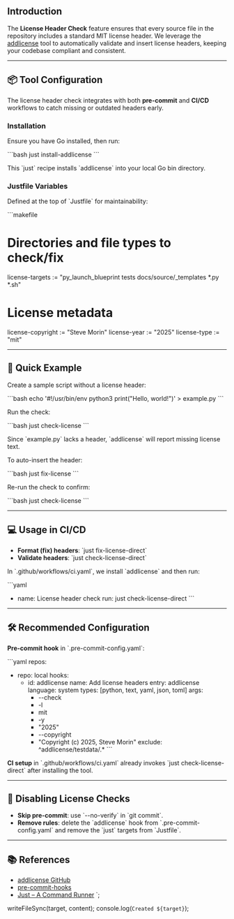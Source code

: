 ## Introduction

The **License Header Check** feature ensures that every source file in the repository includes a standard MIT license header. We leverage the [addlicense](https://github.com/google/addlicense) tool to automatically validate and insert license headers, keeping your codebase compliant and consistent.

---

## 📦 Tool Configuration

The license header check integrates with both **pre-commit** and **CI/CD** workflows to catch missing or outdated headers early.

### Installation

Ensure you have Go installed, then run:

\`\`\`bash
just install-addlicense
\`\`\`

This \`just\` recipe installs \`addlicense\` into your local Go bin directory.

### Justfile Variables

Defined at the top of \`Justfile\` for maintainability:

\`\`\`makefile
# Directories and file types to check/fix
license-targets := "py_launch_blueprint tests docs/source/_templates *.py *.sh"

# License metadata
license-copyright := "Steve Morin"
license-year      := "2025"
license-type      := "mit"

---

## 🚀 Quick Example

Create a sample script without a license header:

\`\`\`bash
echo '#!/usr/bin/env python3
print("Hello, world!")' > example.py
\`\`\`

Run the check:

\`\`\`bash
just check-license
\`\`\`

Since \`example.py\` lacks a header, \`addlicense\` will report missing license text.

To auto-insert the header:

\`\`\`bash
just fix-license
\`\`\`

Re-run the check to confirm:

\`\`\`bash
just check-license
\`\`\`

---

## 💻 Usage in CI/CD

- **Format (fix) headers**: \`just fix-license-direct\`
- **Validate headers**: \`just check-license-direct\`

In \`.github/workflows/ci.yaml\`, we install \`addlicense\` and then run:

\`\`\`yaml
- name: License header check
  run: just check-license-direct
\`\`\`

---

## 🛠 Recommended Configuration

**Pre-commit hook** in \`.pre-commit-config.yaml\`:

\`\`\`yaml
repos:
  - repo: local
    hooks:
      - id: addlicense
        name: Add license headers
        entry: addlicense
        language: system
        types: [python, text, yaml, json, toml]
        args:
          - --check
          - -l
          - mit
          - -y
          - "2025"
          - --copyright
          - "Copyright (c) 2025, Steve Morin"
        exclude: ^addlicense/testdata/.*
\`\`\`

**CI setup** in \`.github/workflows/ci.yaml\` already invokes \`just check-license-direct\` after installing the tool.

---

## 🛑 Disabling License Checks

- **Skip pre-commit**: use \`--no-verify\` in \`git commit\`.
- **Remove rules**: delete the \`addlicense\` hook from \`.pre-commit-config.yaml\` and remove the \`just\` targets from \`Justfile\`.

---

## 📚 References

- [addlicense GitHub](https://github.com/google/addlicense)
- [pre-commit-hooks](https://github.com/pre-commit/pre-commit-hooks)
- [Just – A Command Runner](https://github.com/casey/just)
`;

writeFileSync(target, content);
console.log(`Created ${target}`);
